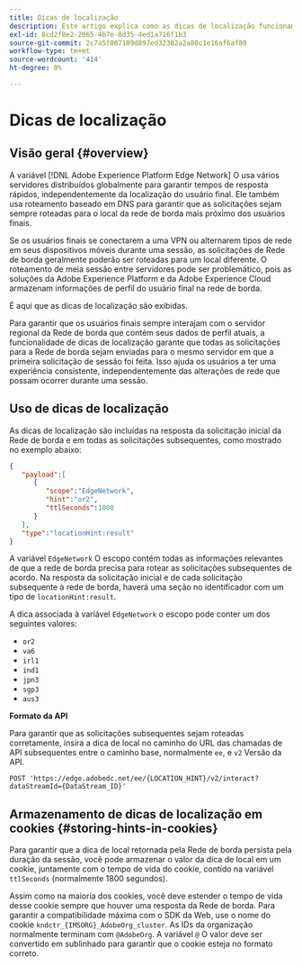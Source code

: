 ```yaml
---
title: Dicas de localização
description: Este artigo explica como as dicas de localização funcionam na API do servidor da rede de borda, para que as solicitações do usuário final possam sempre ser roteadas para o mesmo servidor.
exl-id: 8cd2f8e2-2065-4b7e-8d35-4ed1a716f1b3
source-git-commit: 2c7a5f007189d897ed32302a2a80c1e16af6af80
workflow-type: tm+mt
source-wordcount: '414'
ht-degree: 0%

---
```


# Dicas de localização

## Visão geral {#overview}

A variável [!DNL Adobe Experience Platform Edge Network] O usa vários servidores distribuídos globalmente para garantir tempos de resposta rápidos, independentemente da localização do usuário final. Ele também usa roteamento baseado em DNS para garantir que as solicitações sejam sempre roteadas para o local da rede de borda mais próximo dos usuários finais.

Se os usuários finais se conectarem a uma VPN ou alternarem tipos de rede em seus dispositivos móveis durante uma sessão, as solicitações de Rede de borda geralmente poderão ser roteadas para um local diferente. O roteamento de meia sessão entre servidores pode ser problemático, pois as soluções da Adobe Experience Platform e da Adobe Experience Cloud armazenam informações de perfil do usuário final na rede de borda.

É aqui que as dicas de localização são exibidas.

Para garantir que os usuários finais sempre interajam com o servidor regional da Rede de borda que contém seus dados de perfil atuais, a funcionalidade de dicas de localização garante que todas as solicitações para a Rede de borda sejam enviadas para o mesmo servidor em que a primeira solicitação de sessão foi feita. Isso ajuda os usuários a ter uma experiência consistente, independentemente das alterações de rede que possam ocorrer durante uma sessão.

## Uso de dicas de localização

As dicas de localização são incluídas na resposta da solicitação inicial da Rede de borda e em todas as solicitações subsequentes, como mostrado no exemplo abaixo:

```json
{
   "payload":[
      {
         "scope":"EdgeNetwork",
         "hint":"or2",
         "ttlSeconds":1800
      }
   ],
   "type":"locationHint:result"
}
```

A variável `EdgeNetwork` O escopo contém todas as informações relevantes de que a rede de borda precisa para rotear as solicitações subsequentes de acordo. Na resposta da solicitação inicial e de cada solicitação subsequente à rede de borda, haverá uma seção no identificador com um tipo de `locationHint:result`.

A dica associada à variável `EdgeNetwork` o escopo pode conter um dos seguintes valores:

* `or2`
* `va6`
* `irl1`
* `ind1`
* `jpn3`
* `sgp3`
* `aus3`

**Formato da API**

Para garantir que as solicitações subsequentes sejam roteadas corretamente, insira a dica de local no caminho do URL das chamadas de API subsequentes entre o caminho base, normalmente `ee`, e `v2` Versão da API.

```http
POST 'https://edge.adobedc.net/ee/{LOCATION_HINT}/v2/interact?dataStreamId={DataStream_ID}'
```

## Armazenamento de dicas de localização em cookies {#storing-hints-in-cookies}

Para garantir que a dica de local retornada pela Rede de borda persista pela duração da sessão, você pode armazenar o valor da dica de local em um cookie, juntamente com o tempo de vida do cookie, contido na variável `ttlSeconds` (normalmente 1800 segundos).

Assim como na maioria dos cookies, você deve estender o tempo de vida desse cookie sempre que houver uma resposta da Rede de borda. Para garantir a compatibilidade máxima com o SDK da Web, use o nome do cookie `kndctr_{IMSORG}_AdobeOrg_cluster`. As IDs da organização normalmente terminam com `@AdobeOrg`. A variável `@` O valor deve ser convertido em sublinhado para garantir que o cookie esteja no formato correto.
